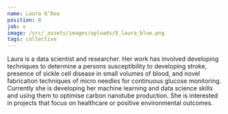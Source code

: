 ```yaml
---
name: Laura O’Dea
position: 8
job: x
image: /src/_assets/images/uploads/8_laura_blue.png
tags: collective
---
```


Laura is a data scientist and researcher. Her work has involved developing techniques to determine a persons susceptibility to developing stroke, presence of sickle cell disease in small volumes of blood, and novel fabrication techniques of micro needles for continuous glucose monitoring. Currently she is developing her machine learning and data science skills and using them to optimise carbon nanotube production. She is interested in projects that focus on healthcare or positive environmental outcomes.
